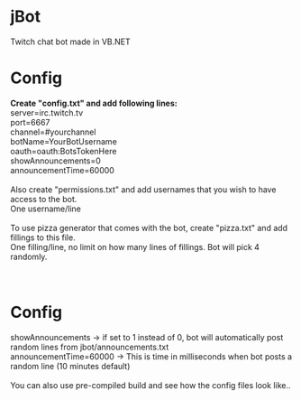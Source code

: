 # jBot
Twitch chat bot made in VB.NET

# Config
<b>Create "config.txt" and add following lines:</b>
<br />
server=irc.twitch.tv<br />
port=6667<br />
channel=#yourchannel<br />
botName=YourBotUsername<br />
oauth=oauth:BotsTokenHere<br />
showAnnouncements=0<br />
announcementTime=60000
<br />
<br />
Also create "permissions.txt" and add usernames that you wish to have access to the bot.<br />
One username/line<br />
<br />
To use pizza generator that comes with the bot, create "pizza.txt" and add fillings to this file.<br />
One filling/line, no limit on how many lines of fillings. Bot will pick 4 randomly.<br />
<br />
<br />
# Config
showAnnouncements -> if set to 1 instead of 0, bot will automatically post random lines from jbot/announcements.txt<br />
announcementTime=60000 -> This is time in milliseconds when bot posts a random line (10 minutes default)
<br />
<br />
You can also use pre-compiled build and see how the config files look like..
